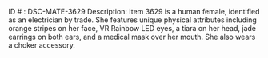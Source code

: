 ID # : DSC-MATE-3629
Description: Item 3629 is a human female, identified as an electrician by trade. She features unique physical attributes including orange stripes on her face, VR Rainbow LED eyes, a tiara on her head, jade earrings on both ears, and a medical mask over her mouth. She also wears a choker accessory.